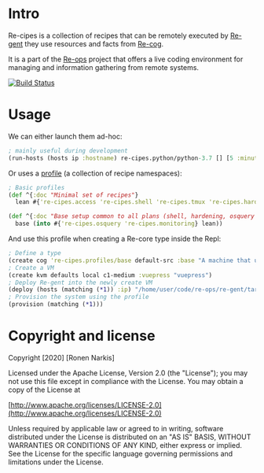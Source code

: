 # Intro

Re-cipes is a collection of recipes that can be remotely executed by [Re-gent](https://github.com/re-ops/re-gent) they use resources and facts from  [Re-cog](https://github.com/re-ops/re-cog).

It is a part of the [Re-ops](https://re-ops.github.io/re-ops/) project that offers a live coding environment for managing and information gathering from remote systems.

[![Build Status](https://travis-ci.org/re-ops/re-cipes.png)](https://travis-ci.org/re-ops/re-cipes)

# Usage

We can either launch them ad-hoc:

```clojure
; mainly useful during development
(run-hosts (hosts ip :hostname) re-cipes.python/python-3.7 [] [5 :minute])
```

Or uses a [profile](https://github.com/re-ops/re-cipes/blob/master/src/re_cipes/profiles.clj) (a collection of recipe namespaces):

```clojure
; Basic profiles
(def ^{:doc "Minimal set of recipes"}
  lean #{'re-cipes.access 're-cipes.shell 're-cipes.tmux 're-cipes.hardening 're-cipes.cleanup})

(def ^{:doc "Base setup common to all plans (shell, hardening, osquery etc.)"}
  base (into #{'re-cipes.osquery 're-cipes.monitoring} lean))

```

And use this profile when creating a Re-core type inside the Repl:

```clojure
; Define a type
(create cog 're-cipes.profiles/base default-src :base "A machine that uses the base profile")
; Create a VM
(create kvm defaults local c1-medium :vuepress "vuepress")
; Deploy Re-gent into the newly create VM
(deploy (hosts (matching (*1)) :ip) "/home/user/code/re-ops/re-gent/target/re-gent")
; Provision the system using the profile
(provision (matching (*1)))
```

# Copyright and license

Copyright [2020] [Ronen Narkis]

Licensed under the Apache License, Version 2.0 (the "License");
you may not use this file except in compliance with the License.
You may obtain a copy of the License at

  [http://www.apache.org/licenses/LICENSE-2.0](http://www.apache.org/licenses/LICENSE-2.0)

Unless required by applicable law or agreed to in writing, software
distributed under the License is distributed on an "AS IS" BASIS,
WITHOUT WARRANTIES OR CONDITIONS OF ANY KIND, either express or implied.
See the License for the specific language governing permissions and
limitations under the License.
